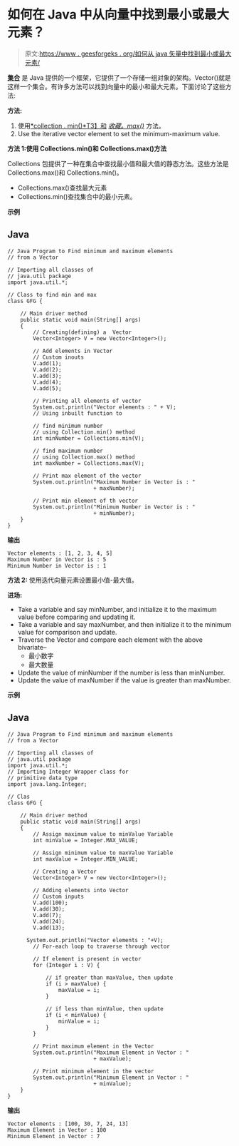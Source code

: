 # 如何在 Java 中从向量中找到最小或最大元素？

> 原文:[https://www . geesforgeks . org/如何从 java 矢量中找到最小或最大元素/](https://www.geeksforgeeks.org/how-to-find-the-minimum-or-maximum-element-from-the-vector-in-java/)

[**集合**](https://www.geeksforgeeks.org/collections-in-java-2/) 是 Java 提供的一个框架，它提供了一个存储一组对象的架构。Vector()就是这样一个集合。有许多方法可以找到向量中的最小和最大元素。下面讨论了这些方法:

**方法:**

1.  使用[*collection . min()*T3】和](https://www.geeksforgeeks.org/collections-min-method-in-java-with-examples/) [*收藏。max()*](https://www.geeksforgeeks.org/collections-max-method-in-java-with-examples/) 方法。
2.  Use the iterative vector element to set the minimum-maximum value.

**方法 1:使用 Collections.min()和 Collections.max()方法**

Collections 包提供了一种在集合中查找最小值和最大值的静态方法。这些方法是 Collections.max()和 Collections.min()。

*   Collections.max()查找最大元素
*   Collections.min()查找集合中的最小元素。

**示例**

## Java

```
// Java Program to Find minimum and maximum elements
// from a Vector

// Importing all classes of
// java.util package
import java.util.*;

// Class to find min and max
class GFG {

    // Main driver method
    public static void main(String[] args)
    {
        // Creating(defining) a  Vector
        Vector<Integer> V = new Vector<Integer>();

        // Add elements in Vector
        // Custom inouts
        V.add(1);
        V.add(2);
        V.add(3);
        V.add(4);
        V.add(5);

        // Printing all elements of vector
        System.out.println("Vector elements : " + V);
        // Using inbuilt function to

        // find minimum number
        // using Collection.min() method
        int minNumber = Collections.min(V);

        // find maximum number
        // using Collection.max() method
        int maxNumber = Collections.max(V);

        // Print max element of the vector
        System.out.println("Maximum Number in Vector is : "
                           + maxNumber);

        // Print min element of th vector
        System.out.println("Minimum Number in Vector is : "
                           + minNumber);
    }
}
```

**输出**

```
Vector elements : [1, 2, 3, 4, 5]
Maximum Number in Vector is : 5
Minimum Number in Vector is : 1
```

**方法 2:** 使用迭代向量元素设置最小值-最大值。

**进场:**

*   Take a variable and say minNumber, and initialize it to the maximum value before comparing and updating it.
*   Take a variable and say maxNumber, and then initialize it to the minimum value for comparison and update.
*   Traverse the Vector and compare each element with the above bivariate–
    *   最小数字
    *   最大数量
*   Update the value of minNumber if the number is less than minNumber.
*   Update the value of maxNumber if the value is greater than maxNumber.

**示例**

## Java

```
// Java Program to Find minimum and maximum elements
// from a Vector

// Importing all classes of
// java.util package
import java.util.*;
// Importing Integer Wrapper class for
// primitive data type
import java.lang.Integer;

// Clas
class GFG {

    // Main driver method
    public static void main(String[] args)
    {
        // Assign maximum value to minValue Variable
        int minValue = Integer.MAX_VALUE;

        // Assign minimum value to maxValue Variable
        int maxValue = Integer.MIN_VALUE;

        // Creating a Vector
        Vector<Integer> V = new Vector<Integer>();

        // Adding elements into Vector
        // Custom inputs
        V.add(100);
        V.add(30);
        V.add(7);
        V.add(24);
        V.add(13);

      System.out.println("Vector elements : "+V);
        // For-each loop to traverse through vector

        // If element is present in vector
        for (Integer i : V) {

            // if greater than maxValue, then update
            if (i > maxValue) {
                maxValue = i;
            }

            // if less than minValue, then update
            if (i < minValue) {
                minValue = i;
            }
        }

        // Print maximum element in the Vector
        System.out.println("Maximum Element in Vector : "
                           + maxValue);

        // Print minimum element in the vector
        System.out.println("Minimum Element in Vector : "
                           + minValue);
    }
}
```

**输出**

```
Vector elements : [100, 30, 7, 24, 13]
Maximum Element in Vector : 100
Minimum Element in Vector : 7
```